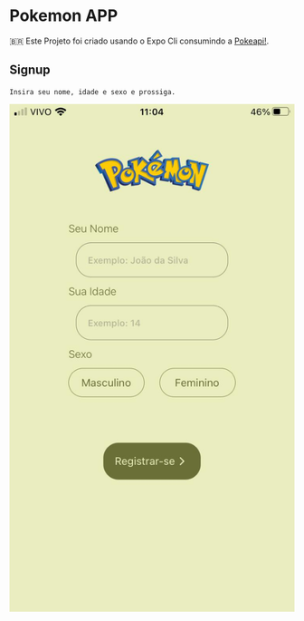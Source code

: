 # Pokemon APP

🇧🇷 Este Projeto foi criado usando o Expo Cli consumindo a [Pokeapi!](https://pokeapi.co).

## Signup
    Insira seu nome, idade e sexo e prossiga.
![alt text](./assets_readme/1.jpeg)